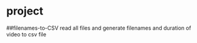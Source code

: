 # project

##filenames-to-CSV
read all files and generate filenames and duration of video to csv file 
